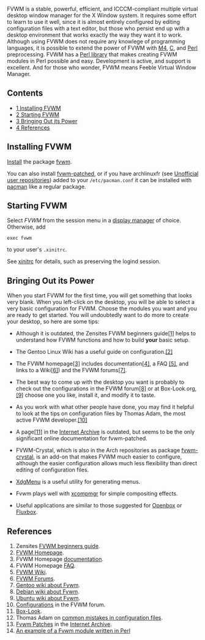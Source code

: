 FVWM is a stable, powerful, efficient, and ICCCM-compliant multiple virtual desktop window manager for the X Window system. It requires some effort to learn to use it well, since it is almost entirely configured by editing configuration files with a text editor, but those who persist end up with a desktop environment that works exactly the way they want it to work. Although using FVWM does not require any knowlege of programming languages, it is possible to extend the power of FVWM with [M4](http://www.fvwm.org/documentation/manpages/stable/FvwmM4.php), [C](http://www.fvwm.org/documentation/manpages/stable/FvwmCpp.php), and [Perl](http://www.fvwm.org/documentation/manpages/stable/FvwmPerl.php) preprocessing. FVWM has a [Perl library](http://www.fvwm.org/documentation/perllib/) that makes creating FVWM modules in Perl possible and easy. Development is active, and support is excellent. And for those who wonder, FVWM means Feeble Virtual Window Manager.

## Contents

*   [1 Installing FVWM](#Installing_FVWM)
*   [2 Starting FVWM](#Starting_FVWM)
*   [3 Bringing Out its Power](#Bringing_Out_its_Power)
*   [4 References](#References)

## Installing FVWM

[Install](/index.php/Install "Install") the package [fvwm](https://www.archlinux.org/packages/?name=fvwm).

You can also install [fvwm-patched](https://aur.archlinux.org/packages/fvwm-patched/), or if you have archlinuxfr (see [Unofficial user repositories](/index.php/Unofficial_user_repositories "Unofficial user repositories")) added to your `/etc/pacman.conf` it can be installed with [pacman](/index.php/Pacman "Pacman") like a regular package.

## Starting FVWM

Select _FVWM_ from the session menu in a [display manager](/index.php/Display_manager "Display manager") of choice. Otherwise, add

```
exec fvwm

```

to your user's `.xinitrc`.

See [xinitrc](/index.php/Xinitrc "Xinitrc") for details, such as preserving the logind session.

## Bringing Out its Power

When you start FVWM for the first time, you will get something that looks very blank. When you left-click on the desktop, you will be able to select a very basic configuration for FVWM. Choose the modules you want and you are ready to get started. You will undoubtedly want to do more to create your desktop, so here are some tips:

*   Although it is outdated, the Zensites FVWM beginners guide[[1]](http://zensites.net/fvwm/guide/) helps to understand how FVWM functions and how to build **your** basic setup.

*   The Gentoo Linux Wiki has a useful guide on configuration.[[2]](https://web.archive.org/web/20130204050827/http://en.gentoo-wiki.com/wiki/FVWM/Configuration)

*   The FVWM homepage[[3]](http://fvwm.org/) includes documentation[[4]](http://fvwm.org/documentation/), a FAQ [[5]](http://fvwm.org/documentation/faq/), and links to a Wiki[[6]](https://web.archive.org/web/20140107042718/http://fvwmwiki.xteddy.org/)) and the FVWM forums[[7]](http://www.fvwmforums.org).

*   The best way to come up with the desktop you want is probably to check out the configurations in the FVWM forum[[8]](http://www.fvwmforums.org/phpBB3/viewforum.php?f=39) or at Box-Look.org,[[9]](http://www.box-look.org) choose one you like, install it, and modify it to taste.

*   As you work with what other people have done, you may find it helpful to look at the tips on configuration files by Thomas Adam, the most active FVWM developer.[[10]](http://www.fvwmforums.org/phpBB3/viewtopic.php?f=40&t=1505)

*   A page[[11]](http://web.archive.org/web/20070912061152/abdn.ac.uk/~u15dm4/fvwm/) in the [Internet Archive](http://archive.org/) is outdated, but seems to be the only significant online documentation for fvwm-patched.

*   FVWM-Crystal, which is also in the Arch repositories as package [fvwm-crystal](https://www.archlinux.org/packages/?name=fvwm-crystal), is an add-on that makes FVWM much easier to configure, although the easier configuration allows much less flexibility than direct editing of configuration files.

*   [XdgMenu](/index.php/XdgMenu "XdgMenu") is a useful utility for generating menus.

*   Fvwm plays well with [xcompmgr](/index.php/Xcompmgr "Xcompmgr") for simple compositing effects.

*   Useful applications are similar to those suggested for [Openbox](/index.php/Openbox "Openbox") or [Fluxbox](/index.php/Fluxbox "Fluxbox").

## References

1.  Zensites [FVWM beginners guide](http://zensites.net/fvwm/guide/).
2.  [FVWM Homepage](http://fvwm.org/).
3.  FVWM Homepage [documentation](http://fvwm.org/documentation/).
4.  FVWM Homepage [FAQ](http://fvwm.org/documentation/faq/).
5.  [FVWM Wiki](http://fvwmwiki.xteddy.org/).
6.  [FVWM Forums](http://www.fvwmforums.org).
7.  [Gentoo wiki about Fvwm](http://wiki.gentoo.org/wiki/FVWM).
8.  [Debian wiki about Fvwm](https://wiki.debian.org/Fvwm).
9.  [Ubuntu wiki about Fvwm](https://help.ubuntu.com/community/FVWM).
10.  [Configurations](http://www.fvwmforums.org/phpBB3/viewforum.php?f=39&sid=468469f95f9a2a90cd9d5a0819d26eec) in the FVWM forum.
11.  [Box-Look](http://www.box-look.org/).
12.  Thomas Adam on [common mistakes in configuration files](http://www.fvwmforums.org/phpBB3/viewtopic.php?f=40&t=1505).
13.  [Fvwm Patches](http://web.archive.org/web/20070912061152/abdn.ac.uk/~u15dm4/fvwm/) in the [Internet Archive](http://archive.org/).
14.  [An example of a Fvwm module written in Perl](http://petermblair.com/2009/02/my-first-fvwm-module/)